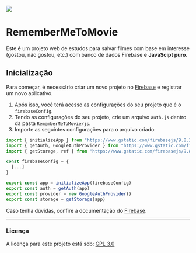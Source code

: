![](https://img.shields.io/badge/version-1.0.0-informational)

# RememberMeToMovie
Este é um projeto web de estudos para salvar filmes com base em interesse (gostou, não gostou, etc.) com banco de dados Firebase e **JavaScipt puro**.

## Inicialização
Para começar, é necessário criar um novo projeto no [Firebase](https://firebase.google.com/docs/web/setup#add-sdk-and-initialize) e registrar um novo aplicativo. 

1. Após isso, você terá acesso as configurações do seu projeto que é o `firebaseConfig`.
2. Tendo as configurações do seu projeto, crie um arquivo `auth.js` dentro da pasta `RememberMeToMovie/js`.
3. Importe as seguintes configurações para o arquivo criado:

```js
import { initializeApp } from "https://www.gstatic.com/firebasejs/9.8.2/firebase-app.js"
import { getAuth, GoogleAuthProvider } from "https://www.gstatic.com/firebasejs/9.8.2/firebase-auth.js"
import { getStorage, ref } from "https://www.gstatic.com/firebasejs/9.8.2/firebase-storage.js"

const firebaseConfig = {
  [...]
}

export const app = initializeApp(firebaseConfig)
export const auth = getAuth(app)
export const provider = new GoogleAuthProvider()
export const storage = getStorage(app)
```
Caso tenha dúvidas, confire a documentação do [Firebase](https://firebase.google.com/docs/guides).

***

### Licença
A licença para este projeto está sob: [GPL 3.0](./LICENSE)

